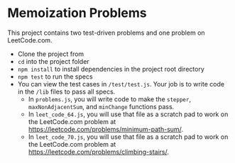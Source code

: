 # Memoization Problems

This project contains two test-driven problems and one problem on LeetCode.com.

* Clone the project from
* `cd` into the project folder
* `npm install` to install dependencies in the project root directory
* `npm test` to run the specs
* You can view the test cases in `/test/test.js`. Your job is to write code in
  the `/lib` files to pass all specs.
  * In `problems.js`, you will write code to make the `stepper`,
    `maxNonAdjacentSum`, and `minChange` functions pass.
  * In `leet_code_64.js`, you will use that file as a scratch pad to work on the
    LeetCode.com problem at https://leetcode.com/problems/minimum-path-sum/.
  * In `leet_code_70.js`, you will use that file as a scratch pad to work on the
    LeetCode.com problem at https://leetcode.com/problems/climbing-stairs/.
